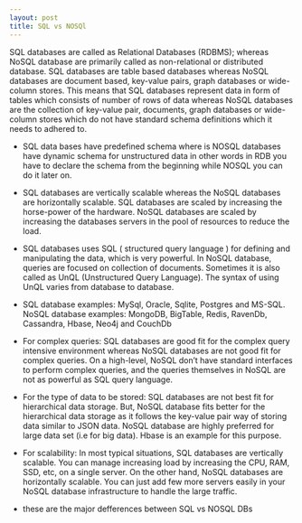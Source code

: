 ```yaml
---
layout: post
title: SQL vs NOSQl
---
```






SQL databases are called as Relational Databases (RDBMS); whereas NoSQL database are primarily called as non-relational or distributed database.
SQL databases are table based databases whereas NoSQL databases are document based, key-value pairs, graph databases or wide-column stores. This means that SQL databases represent data in form of tables which consists of number of rows of data whereas NoSQL databases are the collection of key-value pair, documents, graph databases or wide-column stores which do not have standard schema definitions which it needs to adhered to.

- SQL data bases have predefined schema where is NOSQL databases have dynamic schema for unstructured data 
in other words in RDB you have to declare the schema from the beginning while NOSQL you can do it later on.

- SQL databases are vertically scalable whereas the NoSQL databases are horizontally scalable. SQL databases are scaled by increasing the horse-power of the hardware. NoSQL databases are scaled by increasing the databases servers in the pool of resources to reduce the load.

- SQL databases uses SQL ( structured query language ) for defining and manipulating the data, which is very powerful. In NoSQL database, queries are focused on collection of documents. Sometimes it is also called as UnQL (Unstructured Query Language). The syntax of using UnQL varies from database to database.

- SQL database examples: MySql, Oracle, Sqlite, Postgres and MS-SQL. NoSQL database examples: MongoDB, BigTable, Redis, RavenDb, Cassandra, Hbase, Neo4j and CouchDb

- For complex queries: SQL databases are good fit for the complex query intensive environment whereas NoSQL databases are not good fit for complex queries. On a high-level, NoSQL don’t have standard interfaces to perform complex queries, and the queries themselves in NoSQL are not as powerful as SQL query language.

- For the type of data to be stored: SQL databases are not best fit for hierarchical data storage. But, NoSQL database fits better for the hierarchical data storage as it follows the key-value pair way of storing data similar to JSON data. NoSQL database are highly preferred for large data set (i.e for big data). Hbase is an example for this purpose.

- For scalability: In most typical situations, SQL databases are vertically scalable. You can manage increasing load by increasing the CPU, RAM, SSD, etc, on a single server. On the other hand, NoSQL databases are horizontally scalable. You can just add few more servers easily in your NoSQL database infrastructure to handle the large traffic.

- these are the major defferences between SQL vs NOSQL DBs 
